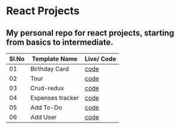# React Projects

## My personal repo for react projects, starting from basics to intermediate.

| Sl.No | Template Name    | Live/ Code                                                                                             |
| ----- | ---------------- | ------------------------------------------------------------------------------------------------------ |
| 01    | Birthday Card    | [code](https://github.com/dhruvsharma1999/React-projects/tree/main/birthday_card)                      |
| 02    | Tour             | [code](https://github.com/dhruvsharma1999/React-projects/tree/main/tour)                               |
| 03    | Crud-redux       | [code](https://github.com/dhruvsharma1999/React-projects/tree/main/crud-redux)                         |
| 04    | Expenses tracker | [code](https://github.com/dhruvsharma1999/React-projects/tree/main/expenses_tracker)                   |
| 05    | Add To-Do        | [code](https://github.com/dhruvsharma1999/React-projects/tree/main/add_to_do)                          |
| 06    | Add User         | [code](https://github.com/dhruvsharma1999/React-projects/tree/main/fictional_user/01-starting-project) |

